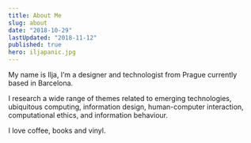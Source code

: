 ```yaml
---
title: About Me
slug: about
date: "2018-10-29"
lastUpdated: "2018-11-12"
published: true
hero: iljapanic.jpg
---
```


My name is Ilja, I’m a designer and technologist from Prague currently based in Barcelona.

I research a wide range of themes related to emerging technologies, ubiquitous computing, information design, human-computer interaction, computational ethics, and information behaviour.

I love coffee, books and vinyl.